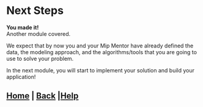 # Next Steps

**You made it!**  
Another module covered.

We expect that by now you and your Mip Mentor have already defined the data, the modeling approach, and the algorithms/tools that you are going to use to solve your problem.

In the next module, you will start to implement your solution and build your application!

## [Home][home] | [Back][back] |[Help][help]

[home]: ../../README.md
[back]: ../6_algorithms/README.md
[help]: ../../0_help/README.md
